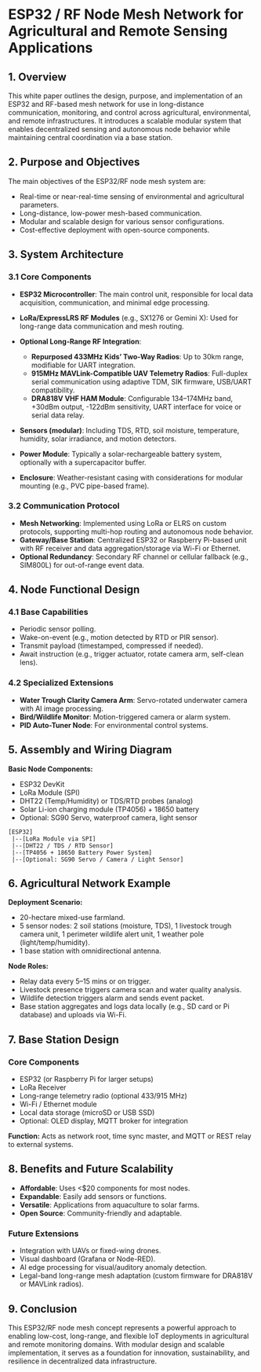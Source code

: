 # ESP32 / RF Node Mesh Network for Agricultural and Remote Sensing Applications

## 1. Overview

This white paper outlines the design, purpose, and implementation of an ESP32 and RF-based mesh network for use in long-distance communication, monitoring, and control across agricultural, environmental, and remote infrastructures. It introduces a scalable modular system that enables decentralized sensing and autonomous node behavior while maintaining central coordination via a base station.

## 2. Purpose and Objectives

The main objectives of the ESP32/RF node mesh system are:

* Real-time or near-real-time sensing of environmental and agricultural parameters.
* Long-distance, low-power mesh-based communication.
* Modular and scalable design for various sensor configurations.
* Cost-effective deployment with open-source components.

## 3. System Architecture

### 3.1 Core Components

* **ESP32 Microcontroller**: The main control unit, responsible for local data acquisition, communication, and minimal edge processing.
* **LoRa/ExpressLRS RF Modules** (e.g., SX1276 or Gemini X): Used for long-range data communication and mesh routing.
* **Optional Long-Range RF Integration**:

  * **Repurposed 433MHz Kids’ Two-Way Radios**: Up to 30km range, modifiable for UART integration.
  * **915MHz MAVLink-Compatible UAV Telemetry Radios**: Full-duplex serial communication using adaptive TDM, SIK firmware, USB/UART compatibility.
  * **DRA818V VHF HAM Module**: Configurable 134–174MHz band, +30dBm output, -122dBm sensitivity, UART interface for voice or serial data relay.
* **Sensors (modular)**: Including TDS, RTD, soil moisture, temperature, humidity, solar irradiance, and motion detectors.
* **Power Module**: Typically a solar-rechargeable battery system, optionally with a supercapacitor buffer.
* **Enclosure**: Weather-resistant casing with considerations for modular mounting (e.g., PVC pipe-based frame).

### 3.2 Communication Protocol

* **Mesh Networking**: Implemented using LoRa or ELRS on custom protocols, supporting multi-hop routing and autonomous node behavior.
* **Gateway/Base Station**: Centralized ESP32 or Raspberry Pi-based unit with RF receiver and data aggregation/storage via Wi-Fi or Ethernet.
* **Optional Redundancy**: Secondary RF channel or cellular fallback (e.g., SIM800L) for out-of-range event data.

## 4. Node Functional Design

### 4.1 Base Capabilities

* Periodic sensor polling.
* Wake-on-event (e.g., motion detected by RTD or PIR sensor).
* Transmit payload (timestamped, compressed if needed).
* Await instruction (e.g., trigger actuator, rotate camera arm, self-clean lens).

### 4.2 Specialized Extensions

* **Water Trough Clarity Camera Arm**: Servo-rotated underwater camera with AI image processing.
* **Bird/Wildlife Monitor**: Motion-triggered camera or alarm system.
* **PID Auto-Tuner Node**: For environmental control systems.

## 5. Assembly and Wiring Diagram

**Basic Node Components:**

* ESP32 DevKit
* LoRa Module (SPI)
* DHT22 (Temp/Humidity) or TDS/RTD probes (analog)
* Solar Li-ion charging module (TP4056) + 18650 battery
* Optional: SG90 Servo, waterproof camera, light sensor

```text
[ESP32]
 |--[LoRa Module via SPI]
 |--[DHT22 / TDS / RTD Sensor]
 |--[TP4056 + 18650 Battery Power System]
 |--[Optional: SG90 Servo / Camera / Light Sensor]
```

## 6. Agricultural Network Example

**Deployment Scenario:**

* 20-hectare mixed-use farmland.
* 5 sensor nodes: 2 soil stations (moisture, TDS), 1 livestock trough camera unit, 1 perimeter wildlife alert unit, 1 weather pole (light/temp/humidity).
* 1 base station with omnidirectional antenna.

**Node Roles:**

* Relay data every 5–15 mins or on trigger.
* Livestock presence triggers camera scan and water quality analysis.
* Wildlife detection triggers alarm and sends event packet.
* Base station aggregates and logs data locally (e.g., SD card or Pi database) and uploads via Wi-Fi.

## 7. Base Station Design

### Core Components

* ESP32 (or Raspberry Pi for larger setups)
* LoRa Receiver
* Long-range telemetry radio (optional 433/915 MHz)
* Wi-Fi / Ethernet module
* Local data storage (microSD or USB SSD)
* Optional: OLED display, MQTT broker for integration

**Function:** Acts as network root, time sync master, and MQTT or REST relay to external systems.

## 8. Benefits and Future Scalability

* **Affordable**: Uses <\$20 components for most nodes.
* **Expandable**: Easily add sensors or functions.
* **Versatile**: Applications from aquaculture to solar farms.
* **Open Source**: Community-friendly and adaptable.

### Future Extensions

* Integration with UAVs or fixed-wing drones.
* Visual dashboard (Grafana or Node-RED).
* AI edge processing for visual/auditory anomaly detection.
* Legal-band long-range mesh adaptation (custom firmware for DRA818V or MAVLink radios).

## 9. Conclusion

This ESP32/RF node mesh concept represents a powerful approach to enabling low-cost, long-range, and flexible IoT deployments in agricultural and remote monitoring domains. With modular design and scalable implementation, it serves as a foundation for innovation, sustainability, and resilience in decentralized data infrastructure.
